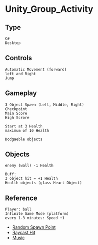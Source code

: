 # Unity_Group_Activity

## Type
```
C#
Desktop
```

## Controls
```
Automatic Movement (forward)
left and Right
Jump
```
## Gameplay
```
3 Object Spawn (Left, Middle, Right)
Checkpoint
Main Score
High Scrore

Start at 3 Health
maximum of 10 Health

Dodgaeble objects
```

## Objects
```
enemy (wall) -1 Health

Buff:
3 object hit = +1 Health
Health objects (glass Heart Object)
```

## Reference
```
Player: ball
Infinite Game Mode (platform)
every 1-3 minutes: Speed +1
```
* [Random Spawn Point](https://docs.unity3d.com/2020.3/Documentation/ScriptReference/Random.InitState.html)
* [Raycast Hit](https://docs.unity3d.com/2020.3/Documentation/ScriptReference/Physics.Raycast.html)
* [Music](https://docs.unity3d.com/2020.3/Documentation/ScriptReference/AudioSource.Play.html)
